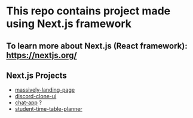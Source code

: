 # This repo contains project made using Next.js framework

## To learn more about Next.js (React framework): <https://nextjs.org/>

## Next.js Projects

- [massively-landing-page](https://github.com/nkp1111/next-projects/tree/main/massively-landing-page)
- [discord-clone-ui](https://github.com/nkp1111/next-projects/tree/main/discord-clone-ui)
- [chat-app](https://github.com/nkp1111/next-projects/tree/main/chat-app) ?
- [student-time-table-planner](https://github.com/nkp1111/next-projects/tree/main/student-time-table-planner)
